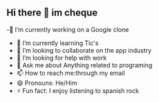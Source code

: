 ## Hi there 👋 im cheque
-🔭 I’m currently working on a Google clone
- 🌱 I’m currently learning Tic's
- 👯 I’m looking to collaborate on the app industry
- 🤔 I’m looking for help with work
- 💬 Ask me about Anything related to programing
- 📫 How to reach me:through my email
- 😄 Pronouns: He/Him
- ⚡ Fun fact: I enjoy listening to spanish rock

<!--
**cheque-god/cheque-god** is a ✨ _special_ ✨ repository because its `README.md` (this file) appears on your GitHub profile.

Here are some ideas to get you started:

- 🔭 I’m currently working on ... Google clone
- 🌱 I’m currently learning ...Tic's
- 👯 I’m looking to collaborate on ...
- 🤔 I’m looking for help with ...
- 💬 Ask me about ...Anything related to programing
- 📫 How to reach me: ...through my email
- 😄 Pronouns: ...He/Him
- ⚡ Fun fact: ...
-->
